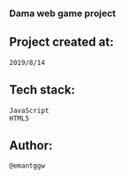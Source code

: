 ### Dama web game project

## Project created at:

    2019/8/14

## Tech stack:

    JavaScript
    HTML5

## Author:

    @emantggw
